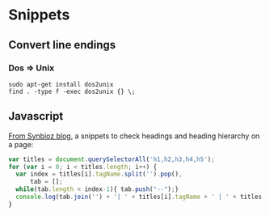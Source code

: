 Snippets
========

Convert line endings
--------------------

### Dos => Unix

```
sudo apt-get install dos2unix
find . -type f -exec dos2unix {} \;
```

Javascript
----------

[From Synbioz blog](http://www.synbioz.com/blog/utilisation_titres_html), a snippets to check headings and heading hierarchy on a page:

```js
var titles = document.querySelectorAll('h1,h2,h3,h4,h5');
for (var i = 0; i < titles.length; i++) {
  var index = titles[i].tagName.split('').pop(),
      tab = [];
  while(tab.length < index-1){ tab.push("--");}
  console.log(tab.join('') + '| ' + titles[i].tagName + ' | ' + titles[i].innerHTML);
}
```
